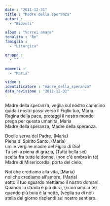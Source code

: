 ```yaml
---
date : "2011-12-31"
title : "Madre della speranza"
autori : 
  - "Bizzeti"

album : "Vorrei amare"
tonalita : "Re"
famiglia : 
  - "Liturgica"

gruppo : 
  - ""

momenti : 
  - "Maria"

video : 
identificatore : "madre_della_speranza"
data_revisione : "2011-12-31"
---
```

  
  
Madre della speranza, veglia sul nostro cammino  
guida i nostri passi verso il Figlio tuo, Maria.  
Regina della pace, proteggi il nostro mondo   
prega per questa umanità, Maria  
Madre della speranza, Madre della speranza.   
  
  
Docile serva del Padre, (Maria)  
Piena di Spirito Santo, (Maria)  
umile vergine madre del Figlio di Dio!   
Tu sei la piena di grazia, (Tutta bella sei)  
scelta fra tutte le donne, (non c'è ombra in te)  
Madre di Misericordia, porta del cielo.  
  
  
Noi che crediamo alla vita, (Maria)  
noi che crediamo all'amore, (Maria)  
sotto il tuo sguardo mettiamo il nostro domani.  
Quando la strada è più dura, (ricorriamo a te)  
quando più buia è la notte, (veglia su di noi)  
stella del giorno risplendi sul nostro sentiero.  
  
  
  
